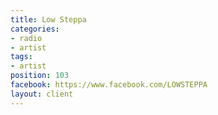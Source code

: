 ```yaml
---
title: Low Steppa
categories:
- radio
- artist
tags:
- artist
position: 103
facebook: https://www.facebook.com/LOWSTEPPA
layout: client
---
```


